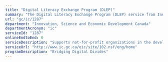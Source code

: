 ```yaml
---
title: "Digital Literacy Exchange Program (DLEP)"
summary: "The Digital Literacy Exchange Program (DLEP) service from Innovation, Science and Economic Development Canada is not available end-to-end online, according to the GC Service Inventory."
url: "gc/ic/1287"
department: "Innovation, Science and Economic Development Canada"
departmentAcronym: "ic"
serviceId: "1287"
onlineEndtoEnd: 0
serviceDescription: "Supports not-for-profit organizations in the development and delivery of fundamental digital literacy skills training, particularly to those that are members of underrepresented groups, with the necessary skills to engage with computers, mobile devices and the Internet safely, securely and effectively."
serviceUrl: "http://www.ic.gc.ca/eic/site/102.nsf/eng/home"
programDescription: "Bridging Digital Divides"
---
```

